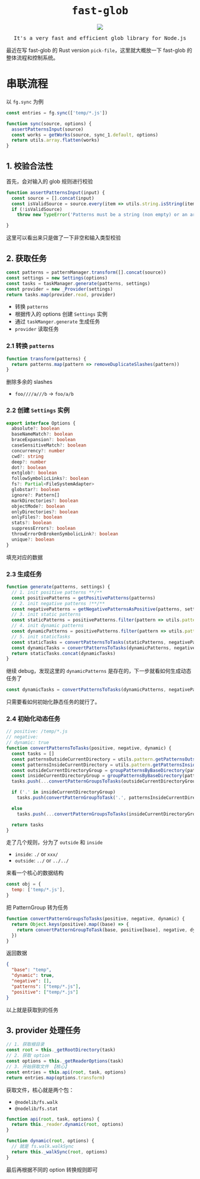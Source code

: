 <h1 align="center"><samp>fast-glob</samp></h1>

<p align="center"><a href="https://github.com/mrmlnc/fast-glob"><img src="https://img.shields.io/badge/-Github-black.svg" /></a></p>

<p align="center"><samp>It's a very fast and efficient glob library for Node.js</samp></p>

最近在写 fast-glob 的 Rust version `pick-file`，这里就大概放一下 fast-glob 的整体流程和控制系统。

# 串联流程

以 `fg.sync` 为例

```js
const entries = fg.sync(['temp/*.js'])
```

```js
function sync(source, options) {
  assertPatternsInput(source)
  const works = getWorks(source, sync_1.default, options)
  return utils.array.flatten(works)
}
```

## 1. 校验合法性

首先，会对输入的 glob 规则进行校验

```js
function assertPatternsInput(input) {
  const source = [].concat(input)
  const isValidSource = source.every(item => utils.string.isString(item) && !utils.string.isEmpty(item))
  if (!isValidSource)
    throw new TypeError('Patterns must be a string (non empty) or an array of strings')

}
```

这里可以看出来只是做了一下非空和输入类型校验

## 2. 获取任务

```js
const patterns = patternManager.transform([].concat(source))
const settings = new Settings(options)
const tasks = taskManager.generate(patterns, settings)
const provider = new _Provider(settings)
return tasks.map(provider.read, provider)
```

- 转换 `patterns`
- 根据传入的 options 创建 `Settings` 实例
- 通过 `taskManger.generate` 生成任务
- `provider` 读取任务

### 2.1 转换 `patterns`

```js
function transform(patterns) {
  return patterns.map(pattern => removeDuplicateSlashes(pattern))
}
```

删除多余的 slashes

- `foo////a///b` -> `foo/a/b`

### 2.2 创建 `Settings` 实例

```ts
export interface Options {
  absolute?: boolean
  baseNameMatch?: boolean
  braceExpansion?: boolean
  caseSensitiveMatch?: boolean
  concurrency?: number
  cwd?: string
  deep?: number
  dot?: boolean
  extglob?: boolean
  followSymbolicLinks?: boolean
  fs?: Partial<FileSystemAdapter>
  globstar?: boolean
  ignore?: Pattern[]
  markDirectories?: boolean
  objectMode?: boolean
  onlyDirectories?: boolean
  onlyFiles?: boolean
  stats?: boolean
  suppressErrors?: boolean
  throwErrorOnBrokenSymbolicLink?: boolean
  unique?: boolean
}
```

填充对应的数据

### 2.3 生成任务

```js
function generate(patterns, settings) {
  // 1. init positive patterns **/**
  const positivePatterns = getPositivePatterns(patterns)
  // 2. init negative patterns !**/**
  const negativePatterns = getNegativePatternsAsPositive(patterns, settings.ignore)
  // 3. init static patterns
  const staticPatterns = positivePatterns.filter(pattern => utils.pattern.isStaticPattern(pattern, settings))
  // 4. init dynamic patterns
  const dynamicPatterns = positivePatterns.filter(pattern => utils.pattern.isDynamicPattern(pattern, settings))
  // 5. init staticTasks
  const staticTasks = convertPatternsToTasks(staticPatterns, negativePatterns, /* dynamic */ false)
  const dynamicTasks = convertPatternsToTasks(dynamicPatterns, negativePatterns, /* dynamic */ true)
  return staticTasks.concat(dynamicTasks)
}
```

继续 debug，发现这里的 `dynamicPatterns` 是存在的，下一步就看如何生成动态任务了

```js
const dynamicTasks = convertPatternsToTasks(dynamicPatterns, negativePatterns, /* dynamic */ true)
```

只需要看如何初始化静态任务的就行了。

### 2.4 初始化动态任务

```js
// positive: /temp/*.js
// negative:
// dynamic: true
function convertPatternsToTasks(positive, negative, dynamic) {
  const tasks = []
  const patternsOutsideCurrentDirectory = utils.pattern.getPatternsOutsideCurrentDirectory(positive)
  const patternsInsideCurrentDirectory = utils.pattern.getPatternsInsideCurrentDirectory(positive)
  const outsideCurrentDirectoryGroup = groupPatternsByBaseDirectory(patternsOutsideCurrentDirectory)
  const insideCurrentDirectoryGroup = groupPatternsByBaseDirectory(patternsInsideCurrentDirectory)
  tasks.push(...convertPatternGroupsToTasks(outsideCurrentDirectoryGroup, negative, dynamic))

  if ('.' in insideCurrentDirectoryGroup)
    tasks.push(convertPatternGroupToTask('.', patternsInsideCurrentDirectory, negative, dynamic))

  else
    tasks.push(...convertPatternGroupsToTasks(insideCurrentDirectoryGroup, negative, dynamic))

  return tasks
}
```

走了几个规则，分为了 `outside` 和 `inside`

- `inside`: `./` or `xxx/`
- `outside`: `../` or `../../`

来看一个核心的数据结构

```js
const obj = {
  temp: ['temp/*.js'],
}
```

把 PatternGroup 转为任务

```js
function convertPatternGroupsToTasks(positive, negative, dynamic) {
  return Object.keys(positive).map((base) => {
    return convertPatternGroupToTask(base, positive[base], negative, dynamic)
  })
}
```

返回数据

```json
{
  "base": "temp",
  "dynamic": true,
  "negative": [],
  "patterns": ["temp/*.js"],
  "positive": ["temp/*.js"]
}
```

以上就是获取到的任务

## 3. provider 处理任务

```js
// 1. 获取根目录
const root = this._getRootDirectory(task)
// 2. 获取 option
const options = this._getReaderOptions(task)
// 3. 开始获取文件 【核心】
const entries = this.api(root, task, options)
return entries.map(options.transform)
```

获取文件，核心就是两个包：

- `@nodelib/fs.walk`
- `@nodelib/fs.stat`

```js
function api(root, task, options) {
  return this._reader.dynamic(root, options)
}
```

```js
function dynamic(root, options) {
  // 就是 fs.walk.walkSync
  return this._walkSync(root, options)
}
```

最后再根据不同的 option 转换规则即可
